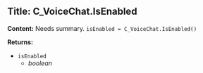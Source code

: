 ## Title: C_VoiceChat.IsEnabled

**Content:**
Needs summary.
`isEnabled = C_VoiceChat.IsEnabled()`

**Returns:**
- `isEnabled`
  - *boolean*